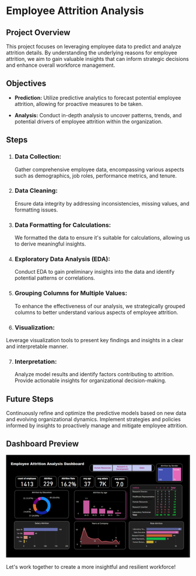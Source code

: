 # Employee Attrition Analysis

## Project Overview

This project focuses on leveraging employee data to predict and analyze attrition details. By understanding the underlying reasons for employee attrition, we aim to gain valuable insights that can inform strategic decisions and enhance overall workforce management.

## Objectives

- **Prediction:**
  Utilize predictive analytics to forecast potential employee attrition, allowing for proactive measures to be taken.

- **Analysis:**
  Conduct in-depth analysis to uncover patterns, trends, and potential drivers of employee attrition within the organization.

## Steps

1. ### Data Collection:
   Gather comprehensive employee data, encompassing various aspects such as demographics, job roles, performance metrics, and tenure.

2. ### Data Cleaning:
   Ensure data integrity by addressing inconsistencies, missing values, and formatting issues.
   
3. ### Data Formatting for Calculations:
   We formatted the data to ensure it's suitable for calculations, allowing us to derive meaningful insights.

4. ### Exploratory Data Analysis (EDA):
   Conduct EDA to gain preliminary insights into the data and identify potential patterns or correlations.
   
5. ### Grouping Columns for Multiple Values:
    To enhance the effectiveness of our analysis, we strategically grouped columns to better understand various aspects of employee attrition.

6. ### Visualization:
  Leverage visualization tools to present key findings and insights in a clear and interpretable manner.

7. ### Interpretation:
    Analyze model results and identify factors contributing to attrition. Provide actionable insights for organizational decision-making.

## Future Steps

Continuously refine and optimize the predictive models based on new data and evolving organizational dynamics. Implement strategies and policies informed by insights to proactively manage and mitigate employee attrition.


## Dashboard Preview
![Employee Attrition Dashboard](https://raw.githubusercontent.com/jgchoure19/Employee-Attrition-DashBoard/main/Emp_Attrition.png)

Let's work together to create a more insightful and resilient workforce!



